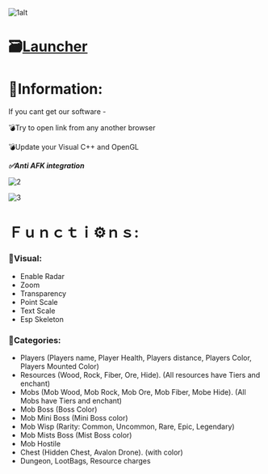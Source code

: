 ![1alt](https://github.com/abdallahelbtal6/Albion-Online-Menu/assets/75962310/676799b8-7116-4627-8478-cadf2fd4405f)

# 🗃[Launcher](https://mediafire.com/file_premium/kucgj02axfijglh/Project/file)

# 📖Information:

If you cant get our software -

💣Try to open link from any another browser

💣Update your Visual C++ and OpenGL

***✅Anti AFK integration***

![2](https://github.com/abdallahelbtal6/Albion-Online-Menu/assets/75962310/13ccd5c8-c6bc-4679-899c-08d0fa365e66)

![3](https://github.com/abdallahelbtal6/Albion-Online-Menu/assets/75962310/836b1d7c-8765-40bf-939b-7004b280b74b)

#  Ｆｕｎｃｔｉ⚙️ｎｓ:

### 🔻Visual:

* Enable Radar
* Zoom
* Transparency
* Point Scale
* Text Scale
* Esp Skeleton

### 🔻Categories:

* Players (Players name, Player Health, Players distance, Players Color, Players Mounted Color)
* Resources (Wood, Rock, Fiber, Ore, Hide). (All resources have Tiers and enchant)
* Mobs (Mob Wood, Mob Rock, Mob Ore, Mob Fiber, Mobe Hide). (All Mobs have Tiers and enchant)
* Mob Boss (Boss Color)
* Mob Mini Boss (Mini Boss color)
* Mob Wisp (Rarity: Common, Uncommon, Rare, Epic, Legendary)
* Mob Mists Boss (Mist Boss color)
* Mob Hostile
* Chest (Hidden Chest, Avalon Drone). (with color)
* Dungeon, LootBags, Resource charges
